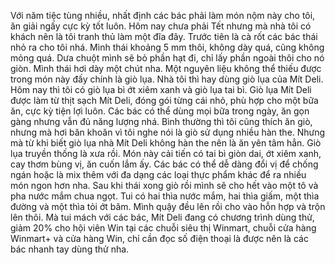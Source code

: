 Với năm tiệc tùng nhiều, nhất định các bác phải làm món nộm này cho tôi, ăn giải ngấy cực kỳ tốt luôn. Hôm nay chưa phải Tết nhưng mà nhà tôi có khách nên là tôi tranh thủ làm một đĩa đây. Trước tiên là cà rốt các bác thái nhỏ ra cho tôi nhá. Mình thái khoảng 5 mm thôi, không dày quá, cũng không mỏng quá. Dưa chuột mình sẽ bỏ phần hạt đi, chỉ lấy phần ngoài thôi cho nó giòn. Mình thái hơi dày một chút nha. Một nguyên liệu không thể thiếu được trong món này đấy chính là giò lụa. Nhà tôi thì hay dùng giò lụa của Mít Deli. Hôm nay thì tôi có giò lụa bì ớt xiêm xanh và giò lụa tai bì. Giò lụa Mít Deli được làm từ thịt sạch Mít Deli, đóng gói từng cái nhỏ, phù hợp cho một bữa ăn, cực kỳ tiện lợi luôn. Các bác có thể dùng mọi bữa trong ngày, ăn gọn gàng nhưng vẫn đủ năng lượng nhá. Bình thường thì tôi cũng thích ăn giò, nhưng mà hơi băn khoăn vì tôi nghe nói là giò sử dụng nhiều hàn the. Nhưng mà từ khi biết giò lụa nhà Mít Deli không hàn the nên là ăn yên tâm hẳn. Giò lụa truyền thống là xưa rồi. Món này cải tiến có tai bì giòn dai, ớt xiêm xanh, cay thơm bùng vị, ăn cuốn lắm ấy. Các bác có thể dễ dàng đổi vị để chống ngán hoặc là mix thêm với đa dạng các loại thực phẩm khác để ra nhiều món ngon hơn nha. Sau khi thái xong giò rồi mình sẽ cho hết vào một tô và pha nước mắm chua ngọt. Tui có hai thìa nước mắm, hai thìa giấm, một thìa đường và một thìa tỏi ớt băm. Mình quậy đều lên rồi cho vào hỗn hợp và trộn lên thôi. Mà tui mách với các bác, Mít Deli đang có chương trình dùng thử, giảm 20% cho hội viên Win tại các chuỗi siêu thị Winmart, chuỗi cửa hàng Winmart+ và cửa hàng Win, chỉ cần đọc số điện thoại là được nên là các bác nhanh tay dùng thử nha.